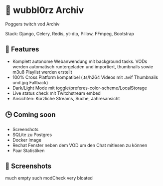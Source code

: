 # 🎥 wubbl0rz Archiv

Poggers twitch vod Archiv

Stack: Django, Celery, Redis, yt-dlp, Pillow, FFmpeg, Bootstrap

## 🚀 Features

* Komplett autonome Webanwendung mit background tasks. VODs werden automatisch runtergeladen und importiert, thumbnails sowie m3u8 Playlist werden erstellt
* 100% Cross Platform kompatibel (.ts/h264 Videos mit .avif Thumbnails und.jpg Fallback)
* Dark/Light Mode mit toggle/preferes-color-scheme/LocalStorage
* Live status check mit Twitchstream embed
* Ansichten: Kürzliche Streams, Suche, Jahresansicht

## 🕒 Coming soon

* Screenshots
* SQLite zu Postgres
* Docker Image
* Rechat Fenster neben dem VOD um den Chat mitlesen zu können
* Paar Statistiken

## 📸 Screenshots

much empty such modCheck very bloated
